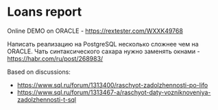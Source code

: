 # Loans report



Online DEMO on ORACLE - https://rextester.com/WXXK49768

Написать реализацию на PostgreSQL несколько сложнее чем на ORACLE. Чать синтаксического сахара нужно заменять окнами - https://habr.com/ru/post/268983/

Based on discussions:
* https://www.sql.ru/forum/1313400/raschyot-zadolzhennosti-po-lifo
* https://www.sql.ru/forum/1313467-a/raschyot-daty-vozniknoveniya-zadolzhennosti-t-sql
